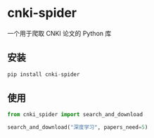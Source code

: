 # cnki-spider
一个用于爬取 CNKI 论文的 Python 库

## 安装

```c
pip install cnki-spider
```


## 使用
```python
from cnki_spider import search_and_download

search_and_download("深度学习", papers_need=5)
```